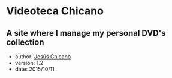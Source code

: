 # Videoteca Chicano
## A site where I manage my personal DVD's collection

* author: [Jesús Chicano](http://twitter.com/jesuschicano)
* version: 1.2
* date: 2015/10/11

